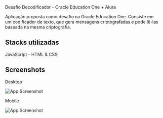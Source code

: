 Desafio Decodificador - Oracle Education One + Alura

Aplicação proposta como desafio na Oracle Education One. Consiste em um codificador de texto, que gera mensagens criptografadas e pode lê-las baseada na mesma criptografia.
## Stacks utilizadas

JavaScript - HTML & CSS


## Screenshots

Desktop

![App Screenshot](https://i.imgur.com/82oHf9G.png)

Mobile

![App Screenshot](https://i.imgur.com/n8wTIV2.png)

